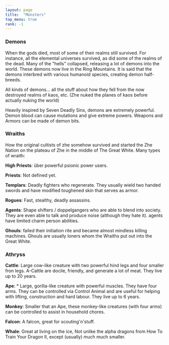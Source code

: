 ```yaml
---
layout: page
title:  "Monsters"
top_menu: true
rank: -1
---
```


### Demons

When the gods died, most of some of their realms still survived.
For instance, all the elemental universes survived, as did some of the realms of the dead.
Many of the "hells" collapsed, releasing a lot of demons into the world.
These demons now live in the Ring Mountains. It is said that the demons interbred
with various humanoid species, creating demon half-breeds.

All kinds of demons... all the stuff about how they fell from the now destroyed realms of kaos, etc.
(Zhe nuked the planes of kaos before actually nuking the world)

Heavily inspired by Seven Deadly Sins, demons are extremely powerful. Demon blood can cause mutations and give extreme powers.
Weapons and Armors can be made of demon bits.


### Wraiths
How the original cultists of zhe somehow survived and started the Zhe Nation on the plateau of Zhe in the middle of The Great White.
Many types of wraith:


**High Priests**:
über powerful psionic power users.

**Priests**:
Not defined yet.

**Templars**:
Deadly fighters who regenerate. They usually wield two handed swords and have modified toughened skin that serves as armor.

**Rogues**:
Fast, stealthy, deadly assassins.

**Agents**: Shape shifters / doppelgangers who are able to blend into society. They are even able to talk and produce noise (although they hate it).
agents have limited charm person abilities.

**Ghouls**: failed their initiation rite and became almost mindless killing machines.
Ghouls are usually loners whom the Wraiths put out into the Great White.

### Athryss

 **Cattle**:
 Large cow-like creature with two powerful hind legs and four smaller fron legs. A-Cattle are docile, friendly, and generate a lot of meat. They live up to 20 years.

**Ape**:
     * Large, gorilla-like creature with powerful muscles. They have four arms. They can be controlled via Control Animal and are useful for helping with lifting, construction and hard labour. They live up to 6 years.

**Monkey**:
Smaller that an Ape, these monkey-like creatures (with four arms) can be controlled to assist in household chores.

**Falcon**:
A falcon, great for scouting'n'stuff.

**Whale**:
Great at living on the ice,
Not unlike the alpha dragons from How To Train Your Dragon II, except (usually) much much smaller.
